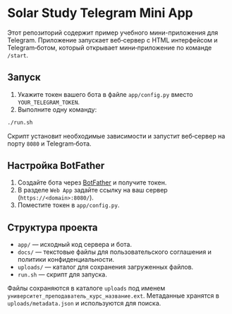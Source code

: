 # Solar Study Telegram Mini App

Этот репозиторий содержит пример учебного мини-приложения для Telegram. Приложение запускает веб‑сервер с HTML интерфейсом и Telegram‑ботом, который открывает мини‑приложение по команде `/start`.

## Запуск

1. Укажите токен вашего бота в файле `app/config.py` вместо `YOUR_TELEGRAM_TOKEN`.
2. Выполните одну команду:

```bash
./run.sh
```

Скрипт установит необходимые зависимости и запустит веб‑сервер на порту `8080` и Telegram‑бота.

## Настройка BotFather

1. Создайте бота через [BotFather](https://t.me/BotFather) и получите токен.
2. В разделе `Web App` задайте ссылку на ваш сервер (`https://<domain>:8080/`).
3. Поместите токен в `app/config.py`.

## Структура проекта

- `app/` — исходный код сервера и бота.
- `docs/` — текстовые файлы для пользовательского соглашения и политики конфиденциальности.
- `uploads/` — каталог для сохранения загруженных файлов.
- `run.sh` — скрипт для запуска.

Файлы сохраняются в каталоге `uploads` под именем `университет_преподаватель_курс_название.ext`. Метаданные хранятся в `uploads/metadata.json` и используются для поиска.
